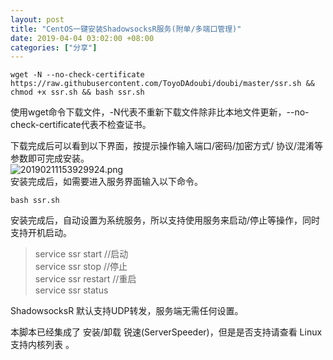 ```yaml
---
layout: post
title: "CentOS一键安装ShadowsocksR服务(附单/多端口管理)"
date: 2019-04-04 03:02:00 +08:00
categories: ["分享"]
---
```


<pre><code class="lang-bash">wget -N --no-check-certificate https://raw.githubusercontent.com/ToyoDAdoubi/doubi/master/ssr.sh &amp;&amp; chmod +x ssr.sh &amp;&amp; bash ssr.sh</code></pre><p>使用wget命令下载文件，-N代表不重新下载文件除非比本地文件更新，--no-check-certificate代表不检查证书。</p><p>下载完成后可以看到以下界面，按提示操作输入端口/密码/加密方式/ 协议/混淆等参数即可完成安装。<br /><img src="https://xy07-1251893119.costj.myqcloud.com/2019/04/03/4001117836.png" alt="20190211153929924.png" title="20190211153929924.png"><br />安装完成后，如需要进入服务界面输入以下命令。</p><pre><code>bash ssr.sh</code></pre><p>安装完成后，自动设置为系统服务，所以支持使用服务来启动/停止等操作，同时支持开机启动。</p><blockquote>service ssr start    //启动 <br />service ssr stop    //停止  <br />service ssr restart //重启 <br />service ssr status</blockquote><p>ShadowsocksR 默认支持UDP转发，服务端无需任何设置。</p><p>本脚本已经集成了 安装/卸载 锐速(ServerSpeeder)，但是是否支持请查看 Linux支持内核列表 。</p>